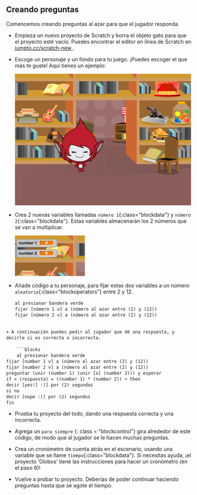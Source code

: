 ## Creando preguntas

Comencemos creando preguntas al azar para que el jugador responda.

+ Empieza un nuevo proyecto de Scratch y borra el objeto gato para que el proyecto esté vacío. Puedes encontrar el editor en línea de Scratch en <a href="http://jumpto.cc/scratch-new" target="_blank">jumpto.cc/scratch-new </a>.

+ Escoge un personaje y un fondo para tu juego. ¡Puedes escoger el que más te guste! Aquí tienes un ejemplo:
    
    ![screenshot](images/brain-setting.png)

+ Crea 2 nuevas variables llamadas `número 1`{:class="blockdata"} y `número 2`{:class="blockdata"}. Estas variables almacenarán los 2 números que se van a multiplicar.
    
    ![screenshot](images/brain-variables.png)

+ Añade código a tu personaje, para fijar estas dos variables a un número `aleatorio`{:class="blockoperators"} entre 2 y 12.
    
    ```blocks
    al presionar bandera verde
    fijar [número 1 v] a (número al azar entre (2) y (12))
    fijar [número 2 v] a (número al azar entre (2) y (12))
```

+ A continuación puedes pedir al jugador que dé una respuesta, y decirle si es correcta o incorrecta.
    
    ```blocks
    al presionar bandera verde
fijar [number 1 v] a (número al azar entre (2) y (12))
fijar [number 2 v] a (número al azar entre (2) y (12))
preguntar (unir (number 1) (unir [x] (number 2))) y esperar
if < (respuesta) = ((number 1) * (number 2)) > then
decir [yes!] :)] por (2) segundos
si no
decir [nope :(] por (2) segundos
fin
```

+ Prueba tu proyecto del todo, dando una respuesta correcta y una incorrecta.

+ Agrega un ` para siempre ` {: class = "blockcontrol"} gira alrededor de este código, de modo que al jugador se le hacen muchas preguntas.

+ Crea un cronómetro de cuenta atrás en el escenario, usando una variable que se llame `tiempo`{:class="blockdata"}. Si necesitas ayuda, ¡el proyecto ‘Globos’ tiene las instrucciones para hacer un cronómetro (en el paso 6)!

+ Vuelve a probar tu proyecto. Deberías de poder continuar haciendo preguntas hasta que se agote el tiempo.